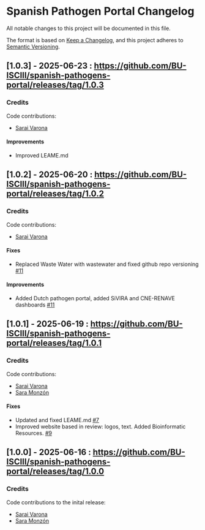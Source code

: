 # Spanish Pathogen Portal Changelog

All notable changes to this project will be documented in this file.

The format is based on [Keep a Changelog](https://keepachangelog.com/en/1.0.0/), and this project adheres to [Semantic Versioning](https://semver.org/spec/v2.0.0.html).

## [1.0.3] - 2025-06-23 : https://github.com/BU-ISCIII/spanish-pathogens-portal/releases/tag/1.0.3

### Credits

Code contributions:

- [Sarai Varona](https://github.com/svarona)

#### Improvements

- Improved LEAME.md

## [1.0.2] - 2025-06-20 : https://github.com/BU-ISCIII/spanish-pathogens-portal/releases/tag/1.0.2

### Credits

Code contributions:

- [Sarai Varona](https://github.com/svarona)

#### Fixes

- Replaced Waste Water with wastewater and fixed github repo versioning [#11](https://github.com/BU-ISCIII/spanish-pathogens-portal/pull/11)

#### Improvements

- Added Dutch pathogen portal, added SiVIRA and CNE-RENAVE dashboards [#11](https://github.com/BU-ISCIII/spanish-pathogens-portal/pull/11)


## [1.0.1] - 2025-06-19 : https://github.com/BU-ISCIII/spanish-pathogens-portal/releases/tag/1.0.1

### Credits

Code contributions:

- [Sarai Varona](https://github.com/svarona)
- [Sara Monzón](https://github.com/saramonzon)

#### Fixes

- Updated and fixed LEAME.md [#7](https://github.com/BU-ISCIII/spanish-pathogens-portal/pull/7)
- Improved website based in review: logos, text. Added Bioinformatic Resources. [#9](https://github.com/BU-ISCIII/spanish-pathogens-portal/pull/9)

## [1.0.0] - 2025-06-16 : https://github.com/BU-ISCIII/spanish-pathogens-portal/releases/tag/1.0.0

### Credits

Code contributions to the inital release:

- [Sarai Varona](https://github.com/svarona)
- [Sara Monzón](https://github.com/saramonzon)